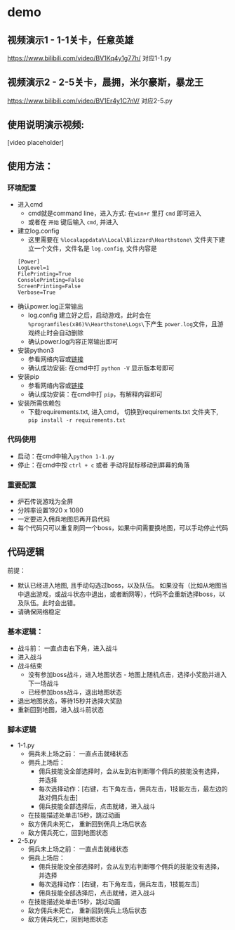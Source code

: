 # demo

## 视频演示1 - 1-1关卡，任意英雄
https://www.bilibili.com/video/BV1Kq4y1g77h/
对应1-1.py

## 视频演示2 - 2-5关卡，晨拥，米尔豪斯，暴龙王
https://www.bilibili.com/video/BV1Er4y1C7nV/
对应2-5.py

## 使用说明演示视频: 
[video placeholder]

## 使用方法：
### 环境配置
- 进入cmd
   - cmd就是command line，进入方式: 在`win+r` 里打 `cmd` 即可进入
   - 或者在 `开始` 键后输入 `cmd`, 并进入
- 建立log.config
   - 这里需要在 `%localappdata%\Local\Blizzard\Hearthstone\` 文件夹下建立一个文件，文件名是 `log.config`, 文件内容是
    ```
    [Power]
    LogLevel=1
    FilePrinting=True
    ConsolePrinting=False
    ScreenPrinting=False
    Verbose=True
    ```
- 确认power.log正常输出
    - log.config 建立好之后，启动游戏，此时会在 `%programfiles(x86)%\Hearthstone\Logs\`下产生 `power.log`文件，且游戏终止时会自动删除 
    - 确认power.log内容正常输出即可
- 安装python3
    - 参看网络内容或[链接](https://docs.qq.com/doc/DZGpPVXZHQktkbnBX)
    - 确认成功安装: 在cmd中打 `python -V` 显示版本号即可
- 安装pip
    - 参看网络内容或[链接](https://docs.qq.com/doc/DZGpPVXZHQktkbnBX)
    - 确认成功安装：在cmd中打 `pip`，有解释内容即可
- 安装所需依赖包
    - 下载requirements.txt, 进入cmd， 切换到requirements.txt 文件夹下, `pip install -r requirements.txt`


### 代码使用
- 启动：在cmd中输入`python 1-1.py`
- 停止：在cmd中按 `ctrl + c` 或者 手动将鼠标移动到屏幕的角落

### 重要配置
- 炉石传说游戏为全屏
- 分辨率设置1920 x 1080
- 一定要进入佣兵地图后再开启代码
- 每个代码只可以重复刷同一个boss，如果中间需要换地图，可以手动停止代码

## 代码逻辑
前提：
- 默认已经进入地图, 且手动勾选过boss，以及队伍。 如果没有（比如从地图当中退出游戏，或战斗状态中退出，或者断网等），代码不会重新选择boss，以及队伍。此时会出错。
- 请确保网络稳定

### 基本逻辑：
- 战斗前： 一直点击右下角，进入战斗
- 进入战斗
- 战斗结束
    - 没有参加boss战斗，进入地图状态 - 地图上随机点击，选择小奖励并进入下一场战斗
    - 已经参加boss战斗，退出地图状态
- 退出地图状态，等待15秒并选择大奖励
- 重新回到地图，进入战斗前状态

### 脚本逻辑
- 1-1.py
    - 佣兵未上场之前： 一直点击就绪状态
    - 佣兵上场后：
        - 佣兵技能没全部选择时，会从左到右判断哪个佣兵的技能没有选择，并选择
        - 每次选择动作：[右键，右下角左击，佣兵左击，1技能左击，最左边的敌对佣兵左击]
        - 佣兵技能全部选择后，点击就绪，进入战斗
    - 在技能描述处单击15秒，跳过动画
    - 敌方佣兵未死亡， 重新回到佣兵上场后状态
    - 敌方佣兵死亡，回到地图状态
- 2-5.py
    - 佣兵未上场之前： 一直点击就绪状态
    - 佣兵上场后：
        - 佣兵技能没全部选择时，会从左到右判断哪个佣兵的技能没有选择，并选择
        - 每次选择动作：[右键，右下角左击，佣兵左击，1技能左击]
        - 佣兵技能全部选择后，点击就绪，进入战斗
    - 在技能描述处单击15秒，跳过动画
    - 敌方佣兵未死亡， 重新回到佣兵上场后状态
    - 敌方佣兵死亡，回到地图状态
